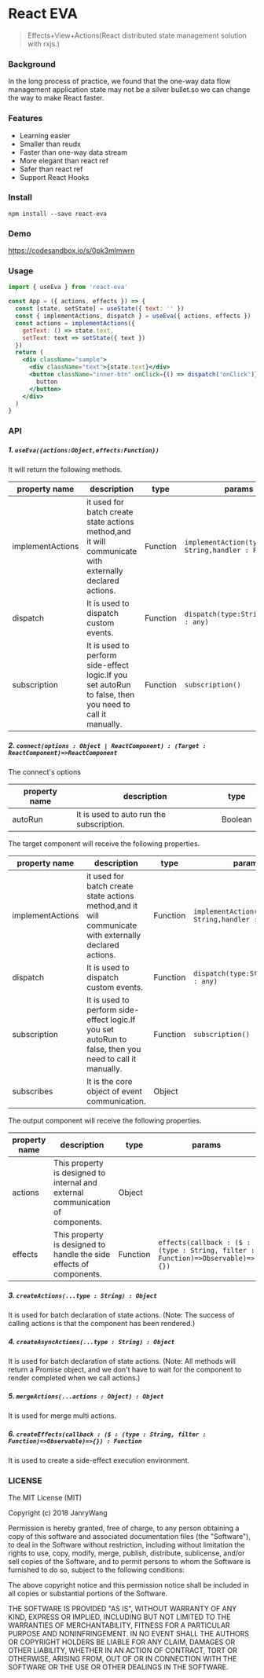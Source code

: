 # React EVA

> Effects+View+Actions(React distributed state management solution with rxjs.)

### Background

In the long process of practice, we found that the one-way data flow management application state may not be a silver bullet.so we can change the way to make React faster.

### Features
- Learning easier
- Smaller than reudx
- Faster than one-way data stream
- More elegant than react ref
- Safer than react ref
- Support React Hooks

### Install

```
npm install --save react-eva
```

### Demo

https://codesandbox.io/s/0pk3mlmwrn

### Usage


```jsx
import { useEva } from 'react-eva'

const App = ({ actions, effects }) => {
  const [state, setState] = useState({ text: '' })
  const { implementActions, dispatch } = useEva({ actions, effects })
  const actions = implementActions({
    getText: () => state.text,
    setText: text => setState({ text })
  })
  return (
    <div className="sample">
      <div className="text">{state.text}</div>
      <button className="inner-btn" onClick={() => dispatch('onClick')}>
        button
      </button>
    </div>
  )
}
```


### API


##### 1. `useEva({actions:Object,effects:Function})`

It will return the following methods.

| property name    | description                                                                                             | type     | params                                              |
| ---------------- | ------------------------------------------------------------------------------------------------------- | -------- | --------------------------------------------------- |
| implementActions | it used for batch create state actions method,and it will communicate with externally declared actions. | Function | `implementAction(type : String,handler : Function)` |
| dispatch         | It is used to dispatch custom events.                                                                   | Function | `dispatch(type:String,..args : any)`                |
| subscription     | It is used to perform side-effect logic.If you set autoRun to false, then you need to call it manually. | Function | `subscription()`                                    |



##### 2. `connect(options : Object | ReactComponent) : (Target : ReactComponent)=>ReactComponent`

The connect's options

| property name | description                              | type    |
| ------------- | ---------------------------------------- | ------- |
| autoRun       | It is used to auto run the subscription. | Boolean |

The target component will receive the following properties.

| property name    | description                                                                                             | type     | params                                              |
| ---------------- | ------------------------------------------------------------------------------------------------------- | -------- | --------------------------------------------------- |
| implementActions | it used for batch create state actions method,and it will communicate with externally declared actions. | Function | `implementAction(type : String,handler : Function)` |
| dispatch         | It is used to dispatch custom events.                                                                   | Function | `dispatch(type:String,..args : any)`                |
| subscription     | It is used to perform side-effect logic.If you set autoRun to false, then you need to call it manually. | Function | `subscription()`                                    |
| subscribes       | It is the core object of event communication.                                                           | Object   |                                                     |

The output component will receive the following properties.

| property name | description                                                  | type     | params                                                       |
| ------------- | ------------------------------------------------------------ | -------- | ------------------------------------------------------------ |
| actions       | This property is designed to internal and external communication of components. | Object   |                                                              |
| effects       | This property is designed to handle the side effects of components. | Function | `effects(callback : ($ : (type : String, filter : Function)=>Observable)=>{})` |


##### 3. `createActions(...type : String) : Object`

It is used for batch declaration of state actions.
(Note: The success of calling actions is that the component has been rendered.)

##### 4. `createAsyncActions(...type : String) : Object`

It is used for batch declaration of state actions.
(Note: All methods will return a Promise object, and we don't have to wait for the component to render completed when we call actions.)

##### 5. `mergeActions(...actions : Object) : Object`

It is used for merge multi actions.

##### 6. `createEffects(callback : ($ : (type : String, filter : Function)=>Observable)=>{}) : Function`

It is used to create a side-effect execution environment.



### LICENSE

The MIT License (MIT)

Copyright (c) 2018 JanryWang

Permission is hereby granted, free of charge, to any person obtaining a copy of
this software and associated documentation files (the "Software"), to deal in
the Software without restriction, including without limitation the rights to
use, copy, modify, merge, publish, distribute, sublicense, and/or sell copies of
the Software, and to permit persons to whom the Software is furnished to do so,
subject to the following conditions:

The above copyright notice and this permission notice shall be included in all
copies or substantial portions of the Software.

THE SOFTWARE IS PROVIDED "AS IS", WITHOUT WARRANTY OF ANY KIND, EXPRESS OR
IMPLIED, INCLUDING BUT NOT LIMITED TO THE WARRANTIES OF MERCHANTABILITY, FITNESS
FOR A PARTICULAR PURPOSE AND NONINFRINGEMENT. IN NO EVENT SHALL THE AUTHORS OR
COPYRIGHT HOLDERS BE LIABLE FOR ANY CLAIM, DAMAGES OR OTHER LIABILITY, WHETHER
IN AN ACTION OF CONTRACT, TORT OR OTHERWISE, ARISING FROM, OUT OF OR IN
CONNECTION WITH THE SOFTWARE OR THE USE OR OTHER DEALINGS IN THE SOFTWARE.
